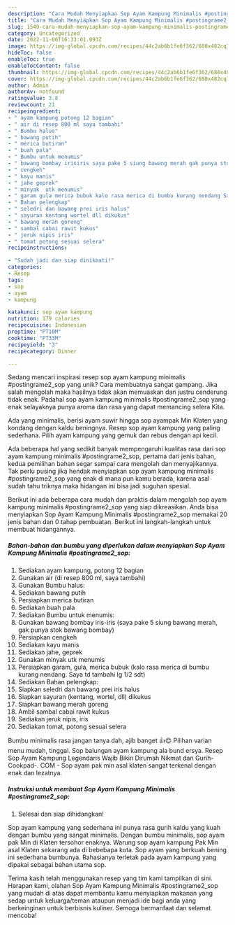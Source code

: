 ```yaml
---
description: "Cara Mudah Menyiapkan Sop Ayam Kampung Minimalis #postingrame2_sop yang Bisa Manjain Lidah"
title: "Cara Mudah Menyiapkan Sop Ayam Kampung Minimalis #postingrame2_sop yang Bisa Manjain Lidah"
slug: 1549-cara-mudah-menyiapkan-sop-ayam-kampung-minimalis-postingrame2-sop-yang-bisa-manjain-lidah
category: Uncategorized
date: 2022-11-06T16:33:01.093Z
image: https://img-global.cpcdn.com/recipes/44c2ab6b1fe6f362/680x482cq70/sop-ayam-kampung-minimalis-postingrame2_sop-foto-resep-utama.jpg
hideToc: false
enableToc: true
enableTocContent: false
thumbnail: https://img-global.cpcdn.com/recipes/44c2ab6b1fe6f362/680x482cq70/sop-ayam-kampung-minimalis-postingrame2_sop-foto-resep-utama.jpg
cover: https://img-global.cpcdn.com/recipes/44c2ab6b1fe6f362/680x482cq70/sop-ayam-kampung-minimalis-postingrame2_sop-foto-resep-utama.jpg
author: Admin
authorAv: notfound
ratingvalue: 3.8
reviewcount: 21
recipeingredient:
- " ayam kampung potong 12 bagian"
- " air di resep 800 ml saya tambahi"
- " Bumbu halus"
- " bawang putih"
- " merica butiran"
- " buah pala"
- " Bumbu untuk menumis"
- " bawang bombay irisiris saya pake 5 siung bawang merah gak punya stok bawang bombay"
- " cengkeh"
- " kayu manis"
- " jahe geprek"
- " minyak  utk menumis"
- " garam gula merica bubuk kalo rasa merica di bumbu kurang nendang Saya td tambahi lg 12 sdt"
- " Bahan pelengkap"
- " seledri dan bawang prei iris halus"
- " sayuran kentang wortel dll dikukus"
- " bawang merah goreng"
- " sambal cabai rawit kukus"
- " jeruk nipis iris"
- " tomat potong sesuai selera"
recipeinstructions:

- "Sudah jadi dan siap dinikmati!"
categories:
- Resep
tags:
- sop
- ayam
- kampung

katakunci: sop ayam kampung 
nutrition: 179 calories
recipecuisine: Indonesian
preptime: "PT10M"
cooktime: "PT33M"
recipeyield: "3"
recipecategory: Dinner

---
```





Sedang mencari inspirasi resep sop ayam kampung minimalis #postingrame2_sop yang unik? Cara membuatnya sangat gampang. Jika salah mengolah maka hasilnya tidak akan memuaskan dan justru cenderung tidak enak. Padahal sop ayam kampung minimalis #postingrame2_sop yang enak selayaknya punya aroma dan rasa yang dapat memancing selera Kita.





Ada yang minimalis, berisi ayam suwir hingga sop ayampak Min Klaten yang kondang dengan kaldu beningnya. Resep sop ayam kampung yang paling sederhana. Pilih ayam kampung yang gemuk dan rebus dengan api kecil.

Ada beberapa hal yang sedikit banyak mempengaruhi kualitas rasa dari sop ayam kampung minimalis #postingrame2_sop, pertama dari jenis bahan, kedua pemilihan bahan segar sampai cara mengolah dan menyajikannya. Tak perlu pusing jika hendak menyiapkan sop ayam kampung minimalis #postingrame2_sop yang enak di mana pun kamu berada, karena asal sudah tahu triknya maka hidangan ini bisa jadi suguhan spesial.






Berikut ini ada beberapa cara mudah dan praktis dalam mengolah sop ayam kampung minimalis #postingrame2_sop yang siap dikreasikan. Anda bisa menyiapkan Sop Ayam Kampung Minimalis #postingrame2_sop memakai 20 jenis bahan dan 0 tahap pembuatan. Berikut ini langkah-langkah untuk membuat hidangannya.

<!--inarticleads1-->

##### Bahan-bahan dan bumbu yang diperlukan dalam menyiapkan Sop Ayam Kampung Minimalis #postingrame2_sop:

1. Sediakan  ayam kampung, potong 12 bagian
1. Gunakan  air (di resep 800 ml, saya tambahi)
1. Gunakan  Bumbu halus:
1. Sediakan  bawang putih
1. Persiapkan  merica butiran
1. Sediakan  buah pala
1. Sediakan  Bumbu untuk menumis:
1. Gunakan  bawang bombay iris-iris (saya pake 5 siung bawang merah, gak punya stok bawang bombay)
1. Persiapkan  cengkeh
1. Sediakan  kayu manis
1. Sediakan  jahe, geprek
1. Gunakan  minyak  utk menumis
1. Persiapkan  garam, gula, merica bubuk (kalo rasa merica di bumbu kurang nendang. Saya td tambahi lg 1/2 sdt)
1. Sediakan  Bahan pelengkap:
1. Siapkan  seledri dan bawang prei iris halus
1. Siapkan  sayuran (kentang, wortel, dll) dikukus
1. Siapkan  bawang merah goreng
1. Ambil  sambal cabai rawit kukus
1. Sediakan  jeruk nipis, iris
1. Sediakan  tomat, potong sesuai selera


Bumbu minimalis rasa jangan tanya dah, ajib banget 👍😍 Pilihan varian menu mudah, tinggal. Sop balungan ayam kampung ala bund ersya. Resep Sop Ayam Kampung Legendaris Wajib Bikin Dirumah Nikmat dan Gurih-Cookpad-. COM - Sop ayam pak min asal klaten sangat terkenal dengan enak dan lezatnya. 

<!--inarticleads2-->

##### Instruksi untuk membuat Sop Ayam Kampung Minimalis #postingrame2_sop:


1. Selesai dan siap dihidangkan!

Sop ayam kampung yang sederhana ini punya rasa gurih kaldu yang kuah dengan bumbu yang sangat minimalis. Dengan bumbu minimalis, sop ayam pak Min di Klaten tersohor enaknya. Warung sop ayam kampung Pak Min asal Klaten sekarang ada di bebebapa kota. Sop ayam yang berkuah bening ini sederhana bumbunya. Rahasianya terletak pada ayam kampung yang dipakai sebagai bahan utama sop. 

Terima kasih telah menggunakan resep yang tim kami tampilkan di sini. Harapan kami, olahan Sop Ayam Kampung Minimalis #postingrame2_sop yang mudah di atas dapat membantu kamu menyiapkan makanan yang sedap untuk keluarga/teman ataupun menjadi ide bagi anda yang berkeinginan untuk berbisnis kuliner. Semoga bermanfaat dan selamat mencoba!
